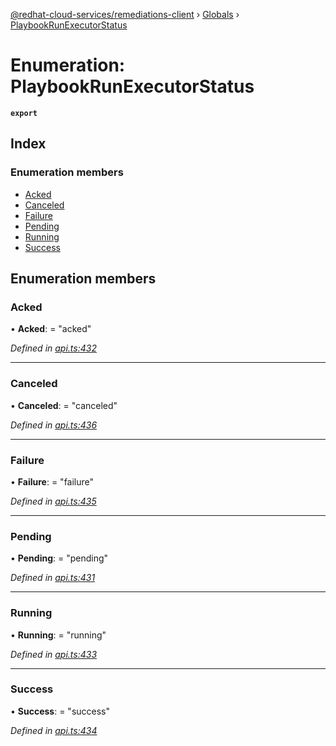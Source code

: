 [@redhat-cloud-services/remediations-client](../README.md) › [Globals](../globals.md) › [PlaybookRunExecutorStatus](playbookrunexecutorstatus.md)

# Enumeration: PlaybookRunExecutorStatus

**`export`** 

## Index

### Enumeration members

* [Acked](playbookrunexecutorstatus.md#acked)
* [Canceled](playbookrunexecutorstatus.md#canceled)
* [Failure](playbookrunexecutorstatus.md#failure)
* [Pending](playbookrunexecutorstatus.md#pending)
* [Running](playbookrunexecutorstatus.md#running)
* [Success](playbookrunexecutorstatus.md#success)

## Enumeration members

###  Acked

• **Acked**: = "acked"

*Defined in [api.ts:432](https://github.com/Hyperkid123/javascript-clients/blob/master/packages/remediations/api.ts#L432)*

___

###  Canceled

• **Canceled**: = "canceled"

*Defined in [api.ts:436](https://github.com/Hyperkid123/javascript-clients/blob/master/packages/remediations/api.ts#L436)*

___

###  Failure

• **Failure**: = "failure"

*Defined in [api.ts:435](https://github.com/Hyperkid123/javascript-clients/blob/master/packages/remediations/api.ts#L435)*

___

###  Pending

• **Pending**: = "pending"

*Defined in [api.ts:431](https://github.com/Hyperkid123/javascript-clients/blob/master/packages/remediations/api.ts#L431)*

___

###  Running

• **Running**: = "running"

*Defined in [api.ts:433](https://github.com/Hyperkid123/javascript-clients/blob/master/packages/remediations/api.ts#L433)*

___

###  Success

• **Success**: = "success"

*Defined in [api.ts:434](https://github.com/Hyperkid123/javascript-clients/blob/master/packages/remediations/api.ts#L434)*
